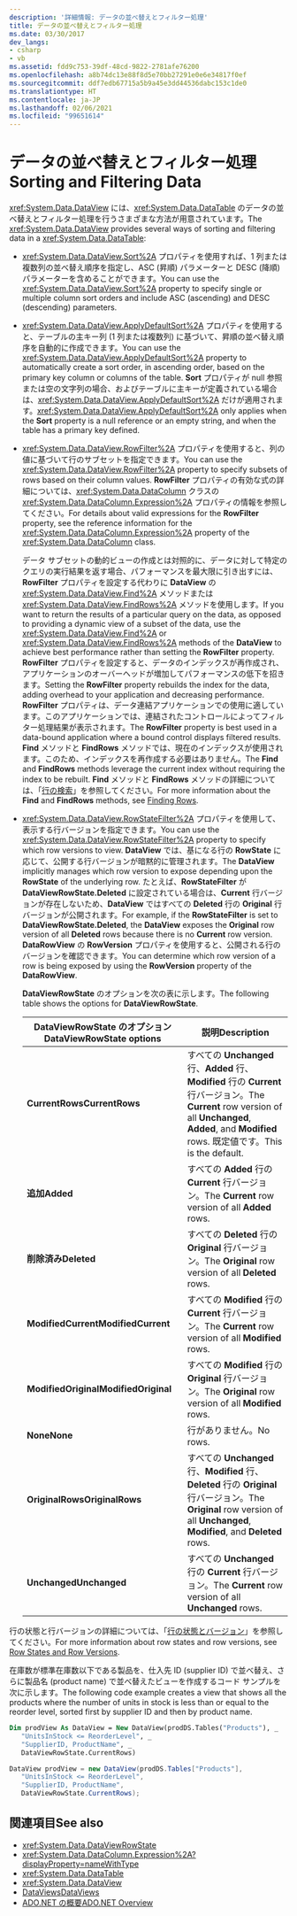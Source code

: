 ```yaml
---
description: '詳細情報: データの並べ替えとフィルター処理'
title: データの並べ替えとフィルター処理
ms.date: 03/30/2017
dev_langs:
- csharp
- vb
ms.assetid: fdd9c753-39df-48cd-9822-2781afe76200
ms.openlocfilehash: a8b74dc13e88f8d5e70bb27291e0e6e34817f0ef
ms.sourcegitcommit: ddf7edb67715a5b9a45e3dd44536dabc153c1de0
ms.translationtype: HT
ms.contentlocale: ja-JP
ms.lasthandoff: 02/06/2021
ms.locfileid: "99651614"
---
```

# <a name="sorting-and-filtering-data"></a><span data-ttu-id="fd43d-103">データの並べ替えとフィルター処理</span><span class="sxs-lookup"><span data-stu-id="fd43d-103">Sorting and Filtering Data</span></span>

<span data-ttu-id="fd43d-104"><xref:System.Data.DataView> には、<xref:System.Data.DataTable> のデータの並べ替えとフィルター処理を行うさまざまな方法が用意されています。</span><span class="sxs-lookup"><span data-stu-id="fd43d-104">The <xref:System.Data.DataView> provides several ways of sorting and filtering data in a <xref:System.Data.DataTable>:</span></span>  
  
- <span data-ttu-id="fd43d-105"><xref:System.Data.DataView.Sort%2A> プロパティを使用すれば、1 列または複数列の並べ替え順序を指定し、ASC (昇順) パラメーターと DESC (降順) パラメーターを含めることができます。</span><span class="sxs-lookup"><span data-stu-id="fd43d-105">You can use the <xref:System.Data.DataView.Sort%2A> property to specify single or multiple column sort orders and include ASC (ascending) and DESC (descending) parameters.</span></span>  
  
- <span data-ttu-id="fd43d-106"><xref:System.Data.DataView.ApplyDefaultSort%2A> プロパティを使用すると、テーブルの主キー列 (1 列または複数列) に基づいて、昇順の並べ替え順序を自動的に作成できます。</span><span class="sxs-lookup"><span data-stu-id="fd43d-106">You can use the <xref:System.Data.DataView.ApplyDefaultSort%2A> property to automatically create a sort order, in ascending order, based on the primary key column or columns of the table.</span></span> <span data-ttu-id="fd43d-107">**Sort** プロパティが null 参照または空の文字列の場合、およびテーブルに主キーが定義されている場合は、<xref:System.Data.DataView.ApplyDefaultSort%2A> だけが適用されます。</span><span class="sxs-lookup"><span data-stu-id="fd43d-107"><xref:System.Data.DataView.ApplyDefaultSort%2A> only applies when the **Sort** property is a null reference or an empty string, and when the table has a primary key defined.</span></span>  
  
- <span data-ttu-id="fd43d-108"><xref:System.Data.DataView.RowFilter%2A> プロパティを使用すると、列の値に基づいて行のサブセットを指定できます。</span><span class="sxs-lookup"><span data-stu-id="fd43d-108">You can use the <xref:System.Data.DataView.RowFilter%2A> property to specify subsets of rows based on their column values.</span></span> <span data-ttu-id="fd43d-109">**RowFilter** プロパティの有効な式の詳細については、<xref:System.Data.DataColumn> クラスの <xref:System.Data.DataColumn.Expression%2A> プロパティの情報を参照してください。</span><span class="sxs-lookup"><span data-stu-id="fd43d-109">For details about valid expressions for the **RowFilter** property, see the reference information for the <xref:System.Data.DataColumn.Expression%2A> property of the <xref:System.Data.DataColumn> class.</span></span>  
  
     <span data-ttu-id="fd43d-110">データ サブセットの動的ビューの作成とは対照的に、データに対して特定のクエリの実行結果を返す場合、パフォーマンスを最大限に引き出すには、**RowFilter** プロパティを設定する代わりに **DataView** の <xref:System.Data.DataView.Find%2A> メソッドまたは <xref:System.Data.DataView.FindRows%2A> メソッドを使用します。</span><span class="sxs-lookup"><span data-stu-id="fd43d-110">If you want to return the results of a particular query on the data, as opposed to providing a dynamic view of a subset of the data, use the <xref:System.Data.DataView.Find%2A> or <xref:System.Data.DataView.FindRows%2A> methods of the **DataView** to achieve best performance rather than setting the **RowFilter** property.</span></span> <span data-ttu-id="fd43d-111">**RowFilter** プロパティを設定すると、データのインデックスが再作成され、アプリケーションのオーバーヘッドが増加してパフォーマンスの低下を招きます。</span><span class="sxs-lookup"><span data-stu-id="fd43d-111">Setting the **RowFilter** property rebuilds the index for the data, adding overhead to your application and decreasing performance.</span></span> <span data-ttu-id="fd43d-112">**RowFilter** プロパティは、データ連結アプリケーションでの使用に適しています。このアプリケーションでは、連結されたコントロールによってフィルター処理結果が表示されます。</span><span class="sxs-lookup"><span data-stu-id="fd43d-112">The **RowFilter** property is best used in a data-bound application where a bound control displays filtered results.</span></span> <span data-ttu-id="fd43d-113">**Find** メソッドと **FindRows** メソッドでは、現在のインデックスが使用されます。このため、インデックスを再作成する必要はありません。</span><span class="sxs-lookup"><span data-stu-id="fd43d-113">The **Find** and **FindRows** methods leverage the current index without requiring the index to be rebuilt.</span></span> <span data-ttu-id="fd43d-114">**Find** メソッドと **FindRows** メソッドの詳細については、「[行の検索](finding-rows.md)」を参照してください。</span><span class="sxs-lookup"><span data-stu-id="fd43d-114">For more information about the **Find** and **FindRows** methods, see [Finding Rows](finding-rows.md).</span></span>  
  
- <span data-ttu-id="fd43d-115"><xref:System.Data.DataView.RowStateFilter%2A> プロパティを使用して、表示する行バージョンを指定できます。</span><span class="sxs-lookup"><span data-stu-id="fd43d-115">You can use the <xref:System.Data.DataView.RowStateFilter%2A> property to specify which row versions to view.</span></span> <span data-ttu-id="fd43d-116">**DataView** では、基になる行の **RowState** に応じて、公開する行バージョンが暗黙的に管理されます。</span><span class="sxs-lookup"><span data-stu-id="fd43d-116">The **DataView** implicitly manages which row version to expose depending upon the **RowState** of the underlying row.</span></span> <span data-ttu-id="fd43d-117">たとえば、**RowStateFilter** が **DataViewRowState.Deleted** に設定されている場合は、**Current** 行バージョンが存在しないため、**DataView** ではすべての **Deleted** 行の **Original** 行バージョンが公開されます。</span><span class="sxs-lookup"><span data-stu-id="fd43d-117">For example, if the **RowStateFilter** is set to **DataViewRowState.Deleted**, the **DataView** exposes the **Original** row version of all **Deleted** rows because there is no **Current** row version.</span></span> <span data-ttu-id="fd43d-118">**DataRowView** の **RowVersion** プロパティを使用すると、公開される行のバージョンを確認できます。</span><span class="sxs-lookup"><span data-stu-id="fd43d-118">You can determine which row version of a row is being exposed by using the **RowVersion** property of the **DataRowView**.</span></span>  
  
     <span data-ttu-id="fd43d-119">**DataViewRowState** のオプションを次の表に示します。</span><span class="sxs-lookup"><span data-stu-id="fd43d-119">The following table shows the options for **DataViewRowState**.</span></span>  
  
    |<span data-ttu-id="fd43d-120">DataViewRowState のオプション</span><span class="sxs-lookup"><span data-stu-id="fd43d-120">DataViewRowState options</span></span>|<span data-ttu-id="fd43d-121">説明</span><span class="sxs-lookup"><span data-stu-id="fd43d-121">Description</span></span>|  
    |------------------------------|-----------------|  
    |<span data-ttu-id="fd43d-122">**CurrentRows**</span><span class="sxs-lookup"><span data-stu-id="fd43d-122">**CurrentRows**</span></span>|<span data-ttu-id="fd43d-123">すべての **Unchanged** 行、**Added** 行、**Modified** 行の **Current** 行バージョン。</span><span class="sxs-lookup"><span data-stu-id="fd43d-123">The **Current** row version of all **Unchanged**, **Added**, and **Modified** rows.</span></span> <span data-ttu-id="fd43d-124">既定値です。</span><span class="sxs-lookup"><span data-stu-id="fd43d-124">This is the default.</span></span>|  
    |<span data-ttu-id="fd43d-125">**追加**</span><span class="sxs-lookup"><span data-stu-id="fd43d-125">**Added**</span></span>|<span data-ttu-id="fd43d-126">すべての **Added** 行の **Current** 行バージョン。</span><span class="sxs-lookup"><span data-stu-id="fd43d-126">The **Current** row version of all **Added** rows.</span></span>|  
    |<span data-ttu-id="fd43d-127">**削除済み**</span><span class="sxs-lookup"><span data-stu-id="fd43d-127">**Deleted**</span></span>|<span data-ttu-id="fd43d-128">すべての **Deleted** 行の **Original** 行バージョン。</span><span class="sxs-lookup"><span data-stu-id="fd43d-128">The **Original** row version of all **Deleted** rows.</span></span>|  
    |<span data-ttu-id="fd43d-129">**ModifiedCurrent**</span><span class="sxs-lookup"><span data-stu-id="fd43d-129">**ModifiedCurrent**</span></span>|<span data-ttu-id="fd43d-130">すべての **Modified** 行の **Current** 行バージョン。</span><span class="sxs-lookup"><span data-stu-id="fd43d-130">The **Current** row version of all **Modified** rows.</span></span>|  
    |<span data-ttu-id="fd43d-131">**ModifiedOriginal**</span><span class="sxs-lookup"><span data-stu-id="fd43d-131">**ModifiedOriginal**</span></span>|<span data-ttu-id="fd43d-132">すべての **Modified** 行の **Original** 行バージョン。</span><span class="sxs-lookup"><span data-stu-id="fd43d-132">The **Original** row version of all **Modified** rows.</span></span>|  
    |<span data-ttu-id="fd43d-133">**None**</span><span class="sxs-lookup"><span data-stu-id="fd43d-133">**None**</span></span>|<span data-ttu-id="fd43d-134">行がありません。</span><span class="sxs-lookup"><span data-stu-id="fd43d-134">No rows.</span></span>|  
    |<span data-ttu-id="fd43d-135">**OriginalRows**</span><span class="sxs-lookup"><span data-stu-id="fd43d-135">**OriginalRows**</span></span>|<span data-ttu-id="fd43d-136">すべての **Unchanged** 行、**Modified** 行、**Deleted** 行の **Original** 行バージョン。</span><span class="sxs-lookup"><span data-stu-id="fd43d-136">The **Original** row version of all **Unchanged**, **Modified**, and **Deleted** rows.</span></span>|  
    |<span data-ttu-id="fd43d-137">**Unchanged**</span><span class="sxs-lookup"><span data-stu-id="fd43d-137">**Unchanged**</span></span>|<span data-ttu-id="fd43d-138">すべての **Unchanged** 行の **Current** 行バージョン。</span><span class="sxs-lookup"><span data-stu-id="fd43d-138">The **Current** row version of all **Unchanged** rows.</span></span>|  
  
 <span data-ttu-id="fd43d-139">行の状態と行バージョンの詳細については、「[行の状態とバージョン](row-states-and-row-versions.md)」を参照してください。</span><span class="sxs-lookup"><span data-stu-id="fd43d-139">For more information about row states and row versions, see [Row States and Row Versions](row-states-and-row-versions.md).</span></span>  
  
 <span data-ttu-id="fd43d-140">在庫数が標準在庫数以下である製品を、仕入先 ID (supplier ID) で並べ替え、さらに製品名 (product name) で並べ替えたビューを作成するコード サンプルを次に示します。</span><span class="sxs-lookup"><span data-stu-id="fd43d-140">The following code example creates a view that shows all the products where the number of units in stock is less than or equal to the reorder level, sorted first by supplier ID and then by product name.</span></span>  
  
```vb  
Dim prodView As DataView = New DataView(prodDS.Tables("Products"), _  
   "UnitsInStock <= ReorderLevel", _  
   "SupplierID, ProductName", _  
   DataViewRowState.CurrentRows)  
```  
  
```csharp  
DataView prodView = new DataView(prodDS.Tables["Products"],  
   "UnitsInStock <= ReorderLevel",  
   "SupplierID, ProductName",  
   DataViewRowState.CurrentRows);  
```  
  
## <a name="see-also"></a><span data-ttu-id="fd43d-141">関連項目</span><span class="sxs-lookup"><span data-stu-id="fd43d-141">See also</span></span>

- <xref:System.Data.DataViewRowState>
- <xref:System.Data.DataColumn.Expression%2A?displayProperty=nameWithType>
- <xref:System.Data.DataTable>
- <xref:System.Data.DataView>
- [<span data-ttu-id="fd43d-142">DataViews</span><span class="sxs-lookup"><span data-stu-id="fd43d-142">DataViews</span></span>](dataviews.md)
- [<span data-ttu-id="fd43d-143">ADO.NET の概要</span><span class="sxs-lookup"><span data-stu-id="fd43d-143">ADO.NET Overview</span></span>](../ado-net-overview.md)
